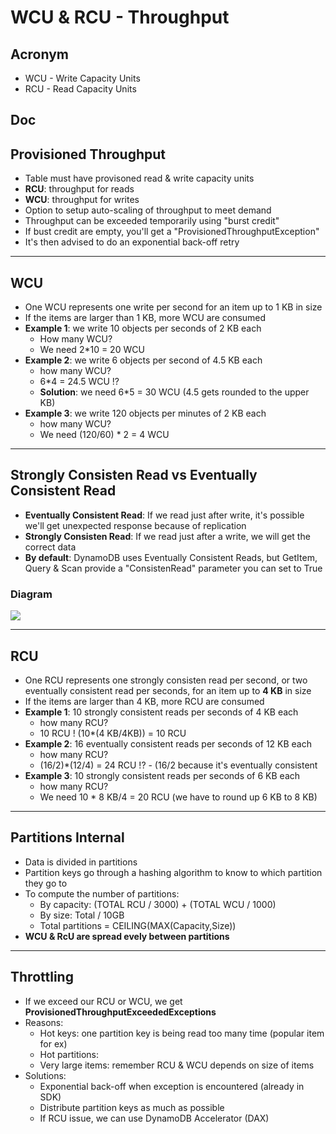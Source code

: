 # WCU & RCU - Throughput

## Acronym
* WCU - Write Capacity Units
* RCU - Read Capacity Units

## Doc

## Provisioned Throughput
* Table must have provisoned read & write capacity units
* **RCU**: throughput for reads
* **WCU**: throughput for writes
* Option to setup auto-scaling of throughput to meet demand
* Throughput can be exceeded temporarily using "burst credit"
* If bust credit are empty, you'll get a "ProvisionedThroughputException"
* It's then advised to do an exponential back-off retry

---

## WCU
* One WCU represents one write per second for an item up to 1 KB in size
* If the items are larger than 1 KB, more WCU are consumed
* **Example 1**: we write 10 objects per seconds of 2 KB each
    * How many WCU?
    * We need 2*10 = 20 WCU
* **Example 2**: we write 6 objects per second of 4.5 KB each
    * how many WCU?
    * 6*4 = 24.5 WCU !?
    * **Solution**: we need 6*5 = 30 WCU (4.5 gets rounded to the upper KB)
* **Example 3**: we write 120 objects per minutes of 2 KB each
    * how many WCU?
    * We need (120/60) * 2 = 4 WCU

---

## Strongly Consisten Read vs Eventually Consistent Read
* **Eventually Consistent Read**: If we read just after write, it's possible we'll get unexpected response
  because of replication
* **Strongly Consisten Read**: If we read just after a write, we will get the correct data
* **By default**: DynamoDB uses Eventually Consistent Reads, but GetItem, Query & Scan provide a "ConsistenRead"
  parameter you can set to True

### Diagram
[<img src="https://i.imgur.com/T3qvwSI.png">](https://i.imgur.com/T3qvwSI.png)

---

## RCU
* One RCU represents one strongly consisten read per second, or two eventually consistent read 
  per seconds, for an item up to **4 KB** in size
* If the items are larger than 4 KB, more RCU are consumed
* **Example 1**: 10 strongly consistent reads per seconds of 4 KB each
    * how many RCU?
    * 10 RCU ! (10*(4 KB/4KB)) = 10 RCU
* **Example 2**: 16 eventually consistent reads per seconds of 12 KB each
    * how many RCU?
    * (16/2)*(12/4) = 24 RCU !? - (16/2 because it's eventually consistent
* **Example 3**: 10 strongly consistent reads per seconds of 6 KB each
    * how many RCU?
    * We need 10 * 8 KB/4 = 20 RCU (we have to round up 6 KB to 8 KB)
    
---

## Partitions Internal
* Data is divided in partitions
* Partition keys go through a hashing algorithm to know to which partition they go to
* To compute the number of partitions:
    * By capacity: (TOTAL RCU / 3000) + (TOTAL WCU / 1000)
    * By size: Total / 10GB
    * Total partitions = CEILING(MAX(Capacity,Size))
* **WCU & RcU are spread evely between partitions**

---

## Throttling
* If we exceed our RCU or WCU, we get **ProvisionedThroughputExceededExceptions**
* Reasons:
    * Hot keys: one partition key is being read too many time (popular item for ex)
    * Hot partitions:
    * Very large items: remember RCU & WCU depends on size of items
* Solutions:
    * Exponential back-off when exception is encountered (already in SDK)
    * Distribute partition keys as much as possible
    * If RCU issue, we can use DynamoDB Accelerator (DAX)
